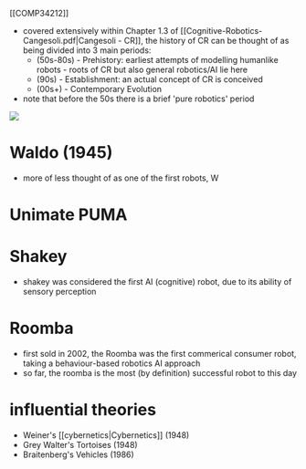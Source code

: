 [[COMP34212]]

- covered extensively within Chapter 1.3 of [[Cognitive-Robotics-Cangesoli.pdf|Cangesoli - CR]], the history of CR can be thought of as being divided into 3 main periods:
	- (50s-80s) - Prehistory: earliest attempts of modelling humanlike robots - roots of CR but also general robotics/AI lie here
	- (90s) - Establishment: an actual concept of CR is conceived
	- (00s+) - Contemporary Evolution
- note that before the 50s there is a brief 'pure robotics' period


![](https://i.imgur.com/dkcI4Z6.png)

# Waldo (1945)

- more of less thought of as one of the first robots, W

# Unimate PUMA

# Shakey

- shakey was considered the first AI (cognitive) robot, due to its ability of sensory perception

# Roomba

- first sold in 2002, the Roomba was the first commerical consumer robot, taking a behaviour-based robotics AI approach
- so far, the roomba is the most (by definition) successful robot to this day

# influential theories

- Weiner's [[cybernetics|Cybernetics]] (1948)
- Grey Walter's Tortoises (1948)
- Braitenberg's Vehicles (1986)
